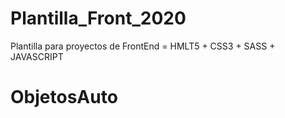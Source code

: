 # Plantilla_Front_2020
Plantilla para proyectos de FrontEnd = HMLT5 + CSS3 + SASS + JAVASCRIPT
# ObjetosAuto
